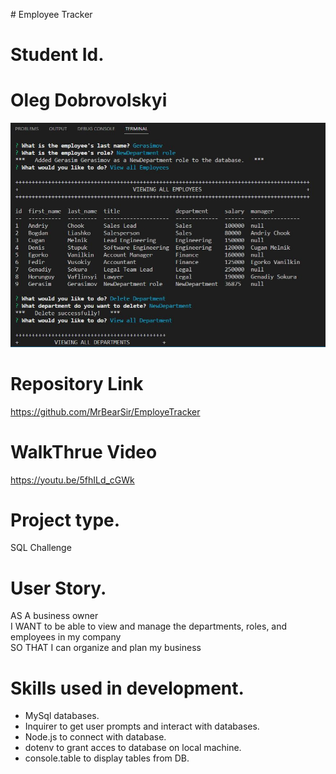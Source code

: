 <h># Employee Tracker</h>
# Student Id.
# Oleg Dobrovolskyi

<img src="./public/Snippet1.JPG">

# Repository Link
https://github.com/MrBearSir/EmployeTracker

# WalkThrue Video
https://youtu.be/5fhILd_cGWk

# Project type.
SQL Challenge

# User Story.
AS A business owner</br>
I WANT to be able to view and manage the departments, roles, and employees in my company</br>
SO THAT I can organize and plan my business</br>

# Skills used in development.
<ul>
<li>MySql databases.</li>
<li>Inquirer to get user prompts and interact with databases.</li>
<li>Node.js to connect with database.</li>
<li>dotenv to grant acces to database on local machine.</li>
<li>console.table to display tables from DB.</li>
</ul>